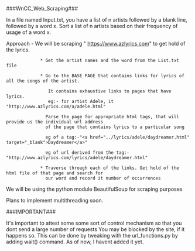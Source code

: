 ###WnCC_Web_Scraping###

In a file named Input.txt, you have a list of n artists followed by a blank line, followed by a word x.
Sort a list of n artists based on their frequency of usage of a word x.


Approach - We will be scraping " https://www.azlyrics.com"  to get hold of the lyrics.

                 * Get the artist names and the word from the List.txt file

                 * Go to the BASE PAGE that contains links for lyrics of all the songs of the artist.
                    
                    It contains exhaustive links to pages that have lyrics.
                    eg:- for artist Adele, it  "http://www.azlyrics.com/a/adele.html"
                   
                   Parse the page for appropriate html tags, that will provide us the individual url address
                   of the page that contains lyrics to a particular song
                   
                   eg of a tag:-"<a href="../lyrics/adele/daydreamer.html" target="_blank">Daydreamer</a>"
                   
                   eg of url derived from the tag:-  "http://www.azlyrics.com/lyrics/adele/daydreamer.html"
                 
                 * Traverse through each of the links. Get hold of the html file of that page and search for
                   our word and record it number of occurrences
                   
We will be using the python module BeautifulSoup for scraping purposes

Plans to implement multithreading soon. 

###IMPORTANT###

It's important to attest some some sort of control mechanism so that you dont send a large number of requests
You may be blocked by the site, if it happens so. This can be done by tweaking with the url_functions.py by adding wait() command.
As of now, I havent added it yet. 
       
      
